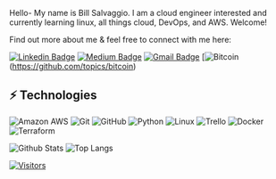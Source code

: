 Hello- My name is Bill Salvaggio. I am a cloud engineer interested and currently learning linux, all things cloud, DevOps, and AWS. Welcome!

Find out more about me & feel free to connect with me here:

[![Linkedin Badge](https://img.shields.io/badge/-BILL%20SALVAGGIO-blue?style=flat-square&logo=Linkedin&logoColor=white&link=https://www.linkedin.com/in/william-salvaggio/)](https://www.linkedin.com/in/william-salvaggio/)
[![Medium Badge](https://img.shields.io/badge/BILL%20SALVAGGIO-12100E?style=flat-square&logo=medium&logoColor=white&link=https://medium.com/@bill.salvggio)](https://medium.com/@bill.salvaggio)
[![Gmail Badge](https://img.shields.io/badge/-billy.salvaggio@gmail.com-c14438?style=flat-square&logo=Gmail&logoColor=white&link=mailto:billy.salvaggio@gmail.com)](mailto:billy.salvaggio@gmail.com)
[![Bitcoin](https://img.shields.io/badge/Bitcoin-000?style=for-the-badge&logo=bitcoin&logoColor=white)(https://github.com/topics/bitcoin)

## ⚡ Technologies 

![Amazon AWS](https://img.shields.io/badge/Amazon%20AWS-232F3E?style=flat-square&logo=amazon-aws)
![Git](https://img.shields.io/badge/-Git-black?style=flat-square&logo=git)
![GitHub](https://img.shields.io/badge/-GitHub-181717?style=flat-square&logo=github)
![Python](https://img.shields.io/badge/-Python-black?style=flat-square&logo=Python)
![Linux](https://img.shields.io/badge/Linux-FCC624?style=flat-square&logo=linux&logoColor=black)
![Trello](https://img.shields.io/badge/Trello-%23026AA7.svg?style=flat-square&logo=Trello&logoColor=white)
![Docker](https://img.shields.io/badge/docker-%230db7ed.svg?style=for-the-badge&logo=docker&logoColor=white)
![Terraform](https://img.shields.io/badge/terraform-%235835CC.svg?style=for-the-badge&logo=terraform&logoColor=white)

![Github Stats](https://github-readme-stats.vercel.app/api?username=bsalvaggio&count_private=true&show_icons=true&include_all_commits=true)
![Top Langs](https://github-readme-stats.vercel.app/api/top-langs/?username=bsalvaggio&hide=TeX&layout=compact)

[![Visitors](https://api.visitorbadge.io/api/visitors?path=bsalvaggio%2Fbsalvaggio&label=VISITORS&countColor=%23263759)](https://visitorbadge.io/status?path=bsalvaggio%2Fbsalvaggio)
